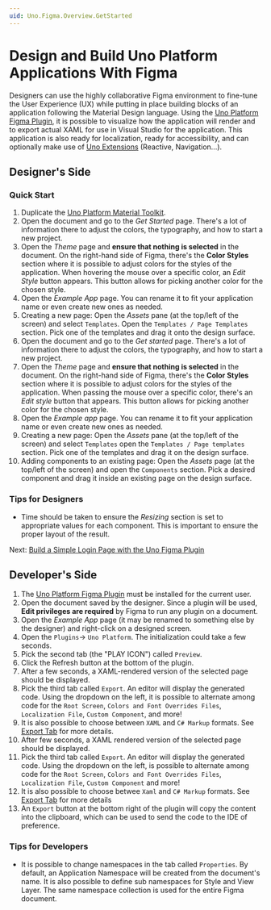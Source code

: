 ```yaml
---
uid: Uno.Figma.Overview.GetStarted
---
```


# Design and Build Uno Platform Applications With Figma

Designers can use the highly collaborative Figma environment to fine-tune the User Experience (UX) while putting in place building blocks of an application following the Material Design language.
Using the [Uno Platform Figma Plugin](../download.md), it is possible to visualize how the application will render and to export actual XAML for use in Visual Studio for the application. This application is also ready for localization, ready for accessibility, and can optionally make use of [Uno Extensions](https://aka.platform.uno/uno-extensions) (Reactive, Navigation...).

## Designer's Side

### Quick Start

1. Duplicate the [Uno Platform Material Toolkit](https://aka.platform.uno/uno-figma-material-toolkit).
2. Open the document and go to the _Get Started_ page. There's a lot of information there to adjust the colors, the typography, and how to start a new project.
3. Open the _Theme_ page and **ensure that nothing is selected** in the document. On the right-hand side of Figma, there's the **Color Styles** section where it is possible to adjust colors for the styles of the application. When hovering the mouse over a specific color, an _Edit Style_ button appears. This button allows for picking another color for the chosen style.
4. Open the _Example App_ page. You can rename it to fit your application name or even create new ones as needed.
5. Creating a new page: Open the _Assets_ pane (at the top/left of the screen) and select `Templates`. Open the `Templates / Page Templates` section. Pick one of the templates and drag it onto the design surface.
2. Open the document and go to the _Get started_ page. There's a lot of information there to adjust the colors, the typography, and how to start a new project.
3. Open the _Theme_ page and **ensure that nothing is selected** in the document. On the right-hand side of Figma, there's the **Color Styles** section where it is possible to adjust colors for the styles of the application. When passing the mouse over a specific color, there's an _Edit style_ button that appears. This button allows for picking another color for the chosen style.
4. Open the _Example app_ page. You can rename it to fit your application name or even create new ones as needed.
5. Creating a new page: Open the _Assets_ pane (at the top/left of the screen) and select `Templates` open the `Templates / Page templates` section. Pick one of the templates and drag it on the design surface.
6. Adding components to an existing page: Open the _Assets_ page (at the top/left of the screen) and open the `Components` section. Pick a desired component and drag it inside an existing page on the design surface.

### Tips for Designers

* Time should be taken to ensure the _Resizing_ section is set to appropriate values for each component. This is important to ensure the proper layout of the result.

Next: [Build a Simple Login Page with the Uno Figma Plugin](../learn/designers/simple-login-page.md)

## Developer's Side

1. The [Uno Platform Figma Plugin](../download.md) must be installed for the current user.
2. Open the document saved by the designer. Since a plugin will be used, **Edit privileges are required** by Figma to run any plugin on a document.
3. Open the _Example App_ page (it may be renamed to something else by the designer) and right-click on a designed screen.
4. Open the `Plugins`-> `Uno Platform`. The initialization could take a few seconds.
5. Pick the second tab (the "PLAY ICON") called `Preview`.
6. Click the Refresh button at the bottom of the plugin.
7. After a few seconds, a XAML-rendered version of the selected page should be displayed.
8. Pick the third tab called `Export`. An editor will display the generated code. Using the dropdown on the left, it is possible to alternate among code for the `Root Screen`, `Colors and Font Overrides Files`, `Localization File`, `Custom Component`, and more!
9. It is also possible to choose between `XAML` and `C# Markup` formats. See [Export Tab](../learn/developers/export-tab.md) for more details.
7. After few seconds, a XAML rendered version of the selected page should be displayed.
8. Pick the third tab called `Export`. An editor will display the generated code. Using the dropdown on the left, is possible to alternate among code for the `Root Screen`, `Colors and Font Overrides Files`,  `Localization File`, `Custom Component` and more!
9. It is also possible to choose betwee `Xaml` and `C# Markup` formats. See [Export Tab](../learn/developers/export-tab.md) for more details
10. An `Export` button at the bottom right of the plugin will copy the content into the clipboard, which can be used to send the code to the IDE of preference.

### Tips for Developers
* It is possible to change namespaces in the tab called `Properties`. By default, an Application Namespace will be created from the document's name. It is also possible to define sub namespaces for Style and View Layer. The same namespace collection is used for the entire Figma document.
